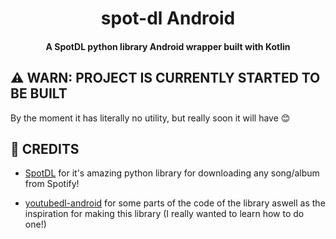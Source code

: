 <div align="center">
<h1>spot-dl Android</h1>
</div>
<div align="center">
<h4>A SpotDL python library Android wrapper built with Kotlin</h4>
</div>

## ⚠️ WARN: PROJECT IS CURRENTLY STARTED TO BE BUILT
By the moment it has literally no utility, but really soon it will have 😊

## 👷 CREDITS
- [SpotDL](https://github.com/spotDL) for it's amazing python library for downloading any song/album from Spotify!

- [youtubedl-android](https://github.com/yausername/youtubedl-android) for some parts of the code of the library aswell as the inspiration for making this library (I really wanted to learn how to do one!)
